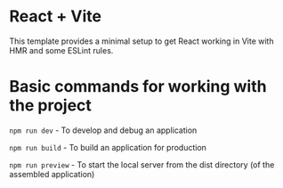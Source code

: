 # React + Vite

This template provides a minimal setup to get React working in Vite with HMR and some ESLint rules.


# Basic commands for working with the project
`npm run dev` - To develop and debug an application

`npm run build` - To build an application for production

`npm run preview` - To start the local server from the dist directory (of the assembled application)
